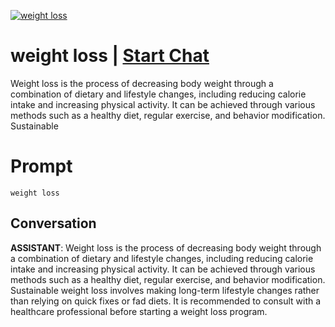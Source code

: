 
[![weight loss](https://flow-prompt-covers.s3.us-west-1.amazonaws.com/icon/minimalist/mini_5.png)](https://gptcall.net/chat.html?data=%7B%22contact%22%3A%7B%22id%22%3A%22O60I9Zivkt_W37bu6eSTF%22%2C%22flow%22%3Atrue%7D%7D)
# weight loss | [Start Chat](https://gptcall.net/chat.html?data=%7B%22contact%22%3A%7B%22id%22%3A%22O60I9Zivkt_W37bu6eSTF%22%2C%22flow%22%3Atrue%7D%7D)
Weight loss is the process of decreasing body weight through a combination of dietary and lifestyle changes, including reducing calorie intake and increasing physical activity. It can be achieved through various methods such as a healthy diet, regular exercise, and behavior modification. Sustainable

# Prompt

```
weight loss
```

## Conversation

**ASSISTANT**: Weight loss is the process of decreasing body weight through a combination of dietary and lifestyle changes, including reducing calorie intake and increasing physical activity. It can be achieved through various methods such as a healthy diet, regular exercise, and behavior modification. Sustainable weight loss involves making long-term lifestyle changes rather than relying on quick fixes or fad diets. It is recommended to consult with a healthcare professional before starting a weight loss program.


